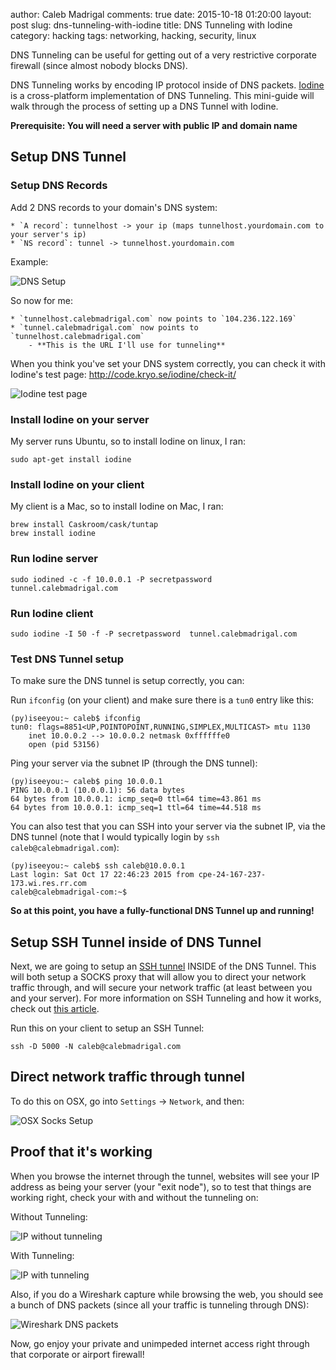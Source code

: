 author: Caleb Madrigal
comments: true
date: 2015-10-18 01:20:00
layout: post
slug: dns-tunneling-with-iodine
title: DNS Tunneling with Iodine
category: hacking
tags: networking, hacking, security, linux

DNS Tunneling can be useful for getting out of a very restrictive corporate firewall (since almost nobody blocks DNS).

DNS Tunneling works by encoding IP protocol inside of DNS packets. [Iodine](http://code.kryo.se/iodine/) is a cross-platform implementation of DNS Tunneling. This mini-guide will walk through the process of setting up a DNS Tunnel with Iodine.

**Prerequisite: You will need a server with public IP and domain name**

## Setup DNS Tunnel

### Setup DNS Records

Add 2 DNS records to your domain's DNS system:

    * `A record`: tunnelhost -> your ip (maps tunnelhost.yourdomain.com to your server's ip)
    * `NS record`: tunnel -> tunnelhost.yourdomain.com

Example:

![DNS Setup](/images/dns-tunnel-dns-setup.png)

So now for me:

    * `tunnelhost.calebmadrigal.com` now points to `104.236.122.169`
    * `tunnel.calebmadrigal.com` now points to `tunnelhost.calebmadrigal.com`
        - **This is the URL I'll use for tunneling**

When you think you've set your DNS system correctly, you can check it with Iodine's test page: <http://code.kryo.se/iodine/check-it/>

![Iodine test page](/images/iodine-check-dns.png)

### Install Iodine on your server

My server runs Ubuntu, so to install Iodine on linux, I ran:

    sudo apt-get install iodine

### Install Iodine on your client

My client is a Mac, so to install Iodine on Mac, I ran:

    brew install Caskroom/cask/tuntap
    brew install iodine

### Run Iodine server

    sudo iodined -c -f 10.0.0.1 -P secretpassword  tunnel.calebmadrigal.com

### Run Iodine client

    sudo iodine -I 50 -f -P secretpassword  tunnel.calebmadrigal.com

### Test DNS Tunnel setup

To make sure the DNS tunnel is setup correctly, you can:

Run `ifconfig` (on your client) and make sure there is a `tun0` entry like this:

    (py)iseeyou:~ caleb$ ifconfig
    tun0: flags=8851<UP,POINTOPOINT,RUNNING,SIMPLEX,MULTICAST> mtu 1130
        inet 10.0.0.2 --> 10.0.0.2 netmask 0xffffffe0
        open (pid 53156)

Ping your server via the subnet IP (through the DNS tunnel):

    (py)iseeyou:~ caleb$ ping 10.0.0.1
    PING 10.0.0.1 (10.0.0.1): 56 data bytes
    64 bytes from 10.0.0.1: icmp_seq=0 ttl=64 time=43.861 ms
    64 bytes from 10.0.0.1: icmp_seq=1 ttl=64 time=44.518 ms

You can also test that you can SSH into your server via the subnet IP, via the DNS tunnel (note that I would typically login by `ssh caleb@calebmadrigal.com`):

    (py)iseeyou:~ caleb$ ssh caleb@10.0.0.1
    Last login: Sat Oct 17 22:46:23 2015 from cpe-24-167-237-173.wi.res.rr.com
    caleb@calebmadrigal-com:~$

**So at this point, you have a fully-functional DNS Tunnel up and running!**

## Setup SSH Tunnel inside of DNS Tunnel

Next, we are going to setup an [SSH tunnel](calebmadrigal.com/how-to-ssh-tunnel/) INSIDE of the DNS Tunnel. This will both setup a SOCKS proxy that will allow you to direct your network traffic through, and will secure your network traffic (at least between you and your server). For more information on SSH Tunneling and how it works, check out [this article](calebmadrigal.com/how-to-ssh-tunnel/).

Run this on your client to setup an SSH Tunnel:

    ssh -D 5000 -N caleb@calebmadrigal.com

## Direct network traffic through tunnel

To do this on OSX, go into `Settings` -> `Network`, and then:

![OSX Socks Setup](/images/osx-socks-setup.png)

## Proof that it's working

When you browse the internet through the tunnel, websites will see your IP address as being your server (your "exit node"), so to test that things are working right, check your with and without the tunneling on:

Without Tunneling:

![IP without tunneling](/images/whats-my-ip-no-tunneling.png)

With Tunneling:

![IP with tunneling](/images/whats-my-ip-with-tunneling.png)


Also, if you do a Wireshark capture while browsing the web, you should see a bunch of DNS packets (since all your traffic is tunneling through DNS):

![Wireshark DNS packets](/images/dns-tunnel-wireshark-packets.png)

Now, go enjoy your private and unimpeded internet access right through that corporate or airport firewall!

